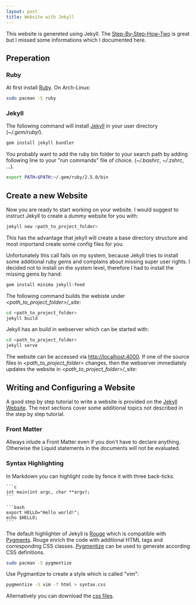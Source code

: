 ```yaml
---
layout: post
title: Website with Jekyll
---
```

This website is genereted using Jekyll. The [Step-By-Step-How-Two](https://jekyllrb.com/docs/step-by-step/01-setup/) is great but I missed some informations which I documented here.

## Preperation

### Ruby

At first install [Ruby](https://www.ruby-lang.org/en/). On Arch-Linux: 

``` bash
sudo pacman -S ruby
```

### Jekyll

The following command will install [Jekyll](https://jekyllrb.com/) in your user directory (*~/.gem/ruby/*).

``` bash
gem install jekyll bundler
```

You probably want to add the ruby bin folder to your search path by adding following line to your "run commands" file of choice. (*~/.bashrc*, *~/.zshrc*, ...).

``` bash
export PATH=$PATH:~/.gem/ruby/2.5.0/bin
```

## Create a new Website

Now you are ready to start working on your website. I would suggest to instruct Jekyll to create a dummy website for you with:

``` bash
jekyll new <path_to_project_folder>
```
This has the advantage that jekyll will create a base directory structure and most importand create some config files for you.

Unfortunately this call fails on my system, because Jekyll tries to install some additional ruby gems and complains about missing super user rights. I decided not to install on the system level, therefore I had to install the missing gems by hand:

``` bash
gem install minima jekyll-feed
```

The following command builds the webiste under *\<path_to_project_folder>/_site*:

``` bash
cd <path_to_project_folder>
jekyll build
```

Jekyll has an build in webserver which can be started with:

``` bash
cd <path_to_project_folder>
jekyll serve
```

The website can be accessed via [http://localhost:4000](http://localhost:4000).
If one of the source files in *\<path_to_project_folder>* changes, then the webserver immediately updates the website in *\<path_to_project_folder>/_site*:

## Writing and Configuring a Website

A good step by step tutorial to write a website is provided on the [Jekyll Website](https://jekyllrb.com/docs/step-by-step/01-setup/). The next sections cover some additional topics not described in the step by step tutorial.

### Front Matter

Allways inlude a Front Matter even if you don't have to declare anything. Otherwise the Liquid statements in the documents will not be evaluated.

### Syntax Highlighting

In Markdown you can highlight code by fence it with three back-ticks.

~~~
```c
int main(int argc, char **argv);
```

```bash
export HELLO="Hello world!";
echo $HELLO;
```
~~~

The default highlighter of Jekyll is [Rouge](http://rouge.jneen.net/) which is compatible with [Pygments](http://pygments.org/). Rouge enrich the code with additional HTML tags and corresponding CSS classes. [Pygmentize](http://pygments.org/docs/cmdline/) can be used to generate according CSS definitions.
```bash
sudo pacman -S pygmentize
```
Use Pygmantize to create a style which is called "vim":

```bash
pygmentize -S vim -f html > syntax.css 
```

Alternatively you can download the [css files](https://github.com/richleland/pygments-css).
